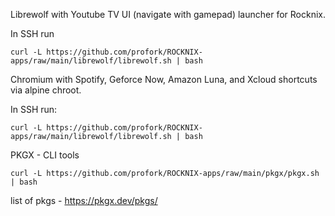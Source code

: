 Librewolf with Youtube TV UI (navigate with gamepad) launcher for Rocknix.

In SSH  run

`curl -L https://github.com/profork/ROCKNIX-apps/raw/main/librewolf/librewolf.sh | bash`


Chromium with Spotify, Geforce Now, Amazon Luna, and Xcloud shortcuts via alpine chroot.

In SSH run:

`curl -L https://github.com/profork/ROCKNIX-apps/raw/main/librewolf/librewolf.sh | bash`

PKGX - CLI tools

`curl -L https://github.com/profork/ROCKNIX-apps/raw/main/pkgx/pkgx.sh | bash`

list of pkgs - https://pkgx.dev/pkgs/ 
